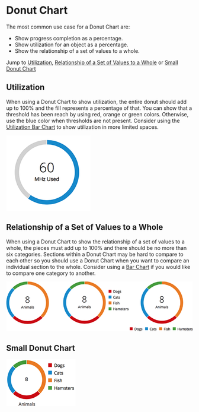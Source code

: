 # Donut Chart

The most common use case for a Donut Chart are:
- Show progress completion as a percentage.
- Show utilization for an object as a percentage.
- Show the relationship of a set of values to a whole.

Jump to [Utilization](#utilization), [Relationship of a Set of Values to a Whole](#relationship-of-a-set-of-values-to-a-whole) or [Small Donut Chart](#small-donut-chart)


## Utilization
When using a Donut Chart to show utilization, the entire donut should add up to 100% and the fill represents a percentage of that. You can show that a threshold has been reach by using red, orange or green colors. Otherwise, use the blue color when thresholds are not present. Consider using the [Utilization Bar Chart](https://patternfly.org/pattern-library/data-visualization/utilization-bar-chart) to show utilization in more limited spaces.

![donut-chart-example-1](./img/utilization-donut-chart.png)

## Relationship of a Set of Values to a Whole
When using a Donut Chart to show the relationship of a set of values to a whole, the pieces must add up to 100% and there should be no more than six categories. Sections within a Donut Chart may be hard to compare to each other so you should use a Donut Chart when you want to compare an individual section to the whole. Consider using a [Bar Chart](https://patternfly.org/pattern-library/data-visualization/bar-chart) if you would like to compare one category to another.

![donut-chart-example-1](./img/set-of-values-donut-chart.png)

## Small Donut Chart
![#donut-chart-example-3](./img/legend-donut-chart.png)
